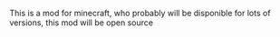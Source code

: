 This is a mod for minecraft, who probably will be disponible for lots of versions, this mod will be open source
